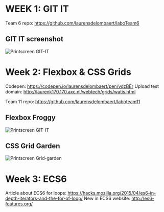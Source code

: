 # WEEK 1: GIT IT

Team 6 repo: <https://github.com/laurensdelombaert/laboTeam6>

## GIT IT screenshot

![Printscreen GIT-IT](http://laurenk170.170.axc.nl/webtech/gitit.png)

# Week 2: Flexbox & CSS Grids

Codepen: <https://codepen.io/laurensdelombaert/pen/vdzBEr>
Upload test domain: <http://laurenk170.170.axc.nl/webtech/grids/watis.html>

Team 11 repo: <https://github.com/laurensdelombaert/laboteam11>

## Flexbox Froggy

![Printscreen GIT-IT](http://laurenk170.170.axc.nl/webtech/froggy.png)

## CSS Grid Garden

![Printscreen Grid-garden](http://laurenk170.170.axc.nl/webtech/grid.png)

# Week 3: ECS6

Article about ECS6 for loops: <https://hacks.mozilla.org/2015/04/es6-in-depth-iterators-and-the-for-of-loop/>
New in ECS6 website: <http://es6-features.org/>